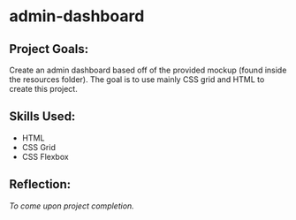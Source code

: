 # admin-dashboard
<h2>Project Goals:</h2>
<p>Create an admin dashboard based off of the provided mockup (found inside the resources folder). The goal is to use mainly CSS grid and HTML to create this project.   </p>
<h2>Skills Used:</h2>
<ul>
  <li>HTML</li>
  <li>CSS Grid</li>
  <li>CSS Flexbox</li>
</ul>

<h2>Reflection:</h2>
<em>To come upon project completion.</em>
